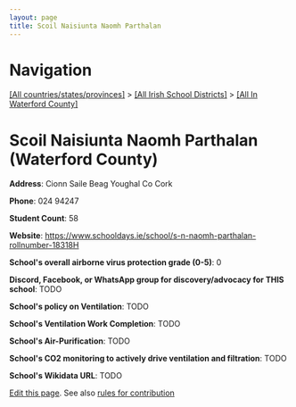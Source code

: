 ```yaml
---
layout: page
title: Scoil Naisiunta Naomh Parthalan
---
```

# Navigation

[[All countries/states/provinces]](../../..) > [[All Irish School Districts]](../..) > [[All In Waterford County]](..)

# Scoil Naisiunta Naomh Parthalan (Waterford County)

**Address**: Cionn Saile Beag Youghal Co Cork

**Phone**: 024 94247

**Student Count**: 58

**Website**: <https://www.schooldays.ie/school/s-n-naomh-parthalan-rollnumber-18318H>

**School's overall airborne virus protection grade (0-5)**: 0

**Discord, Facebook, or WhatsApp group for discovery/advocacy for THIS school**: TODO

**School's policy on Ventilation**: TODO

**School's Ventilation Work Completion**: TODO

**School's Air-Purification**: TODO

**School's CO2 monitoring to actively drive ventilation and filtration**: TODO

**School's Wikidata URL**: TODO


[Edit this page](https://github.com/ventilate-schools/Ireland/edit/main/./Waterford_County/Scoil_Naisiunta_Naomh_Parthalan.md). See also [rules for contribution](../../../contribution-rules/)